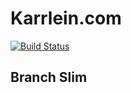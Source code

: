 # Karrlein.com
[![Build Status](https://travis-ci.org/andre-karrlein/karrlein.com.svg?branch=slim)](https://travis-ci.org/andre-karrlein/karrlein.com)
## Branch Slim